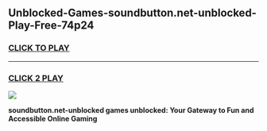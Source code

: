 
## Unblocked-Games-soundbutton.net-unblocked-Play-Free-74p24
<h3>
<a href="https://premium76.site?title=soundbutton.net-unblocked&ref=18A1">CLICK TO PLAY</a></h3>
<hr>

<h3>
<a href="https://premium76.site?title=soundbutton.net-unblocked&ref=18A1">CLICK 2 PLAY</a>
  
</h3>

<a href="https://premium76.site?title=soundbutton.net-unblocked&ref=18A1"><img src="https://clearcache.store/games.png"></a>


**soundbutton.net-unblocked games unblocked: Your Gateway to Fun and Accessible Online Gaming**
